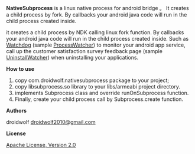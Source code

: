 **NativeSubprocess** is a linux native process for android bridge 。
It creates a child process by fork. By callbacks your android java code will run in the child process created inside.

it creates a child process by NDK calling linux fork function. By callbacks your android java code will run in the child process created inside. Such as [Watchdog](https://github.com/droidwolf/NativeSubprocess/blob/master/src/com/droidwolf/nativesubprocess/test/WatchDog.java "WatchDog") (sample [ProcessWatcher](https://github.com/droidwolf/NativeSubprocess/blob/master/src/com/droidwolf/nativesubprocess/test/ProcessWatcher.java "ProcessWatcher")) to monitor your android app service, call up the customer satisfaction survey feedback page (sample [UninstallWatcher](https://github.com/droidwolf/NativeSubprocess/blob/master/src/com/droidwolf/nativesubprocess/test/UninstallWatcher.java "UninstallWatcher")) when uninstalling your applications.

**How to use**

1. copy com.droidwolf.nativesubprocess package to your project;
2. copy libsubprocess.so library to your  libs/armeabi project directory.
3. implements Subprocess class and  override runOnSubprocess function.
4. Finally, create your child process call by Subprocess.create function.

**Authors**

droidwolf [droidwolf2010@gmail.com](mailto:droidwolf2010@gmail.com "droidwolf2010@gmail.com")


**License**

[Apache License, Version 2.0](http://www.apache.org/licenses/LICENSE-2.0 "Apache License, Version 2.0")